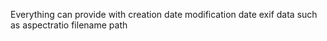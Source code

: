 Everything can provide with 
	creation date
	modification date
	exif data such as aspectratio
	filename
	path
	